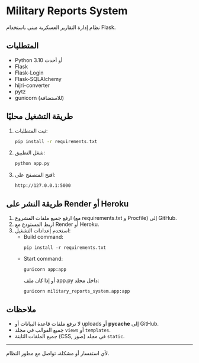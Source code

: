 # Military Reports System

نظام إدارة التقارير العسكرية مبني باستخدام Flask.

## المتطلبات
- Python 3.10 أو أحدث
- Flask
- Flask-Login
- Flask-SQLAlchemy
- hijri-converter
- pytz
- gunicorn (للاستضافة)

## طريقة التشغيل محليًا
1. ثبت المتطلبات:
   ```bash
   pip install -r requirements.txt
   ```
2. شغل التطبيق:
   ```bash
   python app.py
   ```
3. افتح المتصفح على:
   ```
   http://127.0.0.1:5000
   ```

## طريقة النشر على Render أو Heroku
1. ارفع جميع ملفات المشروع (مع requirements.txt و Procfile) إلى GitHub.
2. اربط المستودع مع Render أو Heroku.
3. استخدم إعدادات التشغيل:
   - Build command:
     ```
     pip install -r requirements.txt
     ```
   - Start command:
     ```
     gunicorn app:app
     ```
     أو إذا كان ملف app.py داخل مجلد:
     ```
     gunicorn military_reports_system.app:app
     ```

## ملاحظات
- لا ترفع ملفات قاعدة البيانات أو uploads أو __pycache__ إلى GitHub.
- جميع القوالب في مجلد `views` أو `templates`.
- جميع الملفات الثابتة (CSS, صور) في مجلد `static`.

---

لأي استفسار أو مشكلة، تواصل مع مطور النظام.
